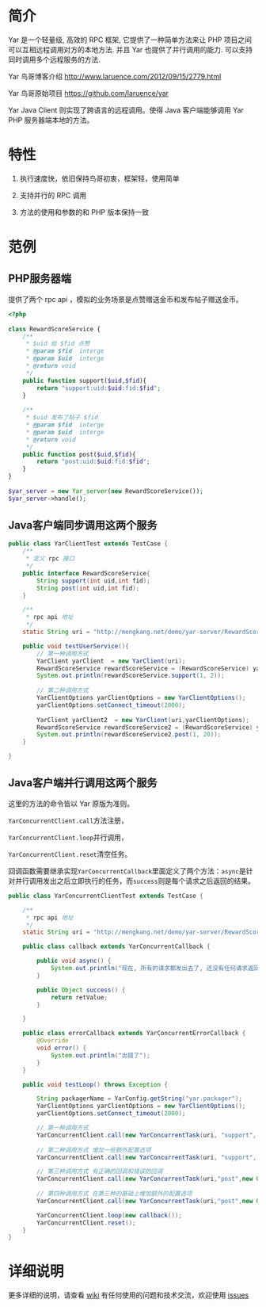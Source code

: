 # 简介
Yar 是一个轻量级, 高效的 RPC 框架, 它提供了一种简单方法来让 PHP 项目之间可以互相远程调用对方的本地方法. 并且 Yar 也提供了并行调用的能力. 可以支持同时调用多个远程服务的方法.

Yar 鸟哥博客介绍 http://www.laruence.com/2012/09/15/2779.html

Yar 鸟哥原始项目 https://github.com/laruence/yar

Yar Java Client 则实现了跨语言的远程调用。使得 Java 客户端能够调用 Yar PHP 服务器端本地的方法。

# 特性

1. 执行速度快，依旧保持鸟哥初衷，框架轻，使用简单

2. 支持并行的 RPC 调用

3. 方法的使用和参数的和 PHP 版本保持一致

# 范例

PHP服务器端
---
提供了两个 rpc api ，模拟的业务场景是点赞赠送金币和发布帖子赠送金币。

```php
<?php
 
class RewardScoreService {
    /**
     * $uid 给 $fid 点赞
     * @param $fid  interge
     * @param $uid  interge
     * @return void
     */
    public function support($uid,$fid){
        return "support:uid:$uid:fid:$fid";
    }
 
    /**
     * $uid 发布了帖子 $fid 
     * @param $fid  interge
     * @param $uid  interge
     * @return void
     */
    public function post($uid,$fid){
        return "post:uid:$uid:fid:$fid";
    }
}
 
$yar_server = new Yar_server(new RewardScoreService());
$yar_server->handle();
```

Java客户端同步调用这两个服务
---
```java
public class YarClientTest extends TestCase {
    /**
     * 定义 rpc 接口
     */
    public interface RewardScoreService{
        String support(int uid,int fid);
        String post(int uid,int fid);
    }

    /**
     * rpc api 地址
     */
    static String uri = "http://mengkang.net/demo/yar-server/RewardScoreService.php";

    public void testUserService(){
        // 第一种调用方式
        YarClient yarClient  = new YarClient(uri);
        RewardScoreService rewardScoreService = (RewardScoreService) yarClient.useService(RewardScoreService.class);
        System.out.println(rewardScoreService.support(1, 2));
        
        // 第二种调用方式
        YarClientOptions yarClientOptions = new YarClientOptions();
        yarClientOptions.setConnect_timeout(2000);
        
        YarClient yarClient2  = new YarClient(uri,yarClientOptions);
        RewardScoreService rewardScoreService2 = (RewardScoreService) yarClient2.useService(RewardScoreService.class);
        System.out.println(rewardScoreService2.post(1, 20));
    }

}
```

Java客户端并行调用这两个服务
---

这里的方法的命令皆以 Yar 原版为准则。

`YarConcurrentClient.call`方法注册，

`YarConcurrentClient.loop`并行调用，

`YarConcurrentClient.reset`清空任务。

回调函数需要继承实现`YarConcurrentCallback`里面定义了两个方法：`async`是针对并行调用发出之后立即执行的任务，而`success`则是每个请求之后返回的结果。
```java
public class YarConcurrentClientTest extends TestCase {

    /**
     * rpc api 地址
     */
    static String uri = "http://mengkang.net/demo/yar-server/RewardScoreService.php";

    public class callback extends YarConcurrentCallback {

        public void async() {
            System.out.println("现在, 所有的请求都发出去了, 还没有任何请求返回");
        }

        public Object success() {
            return retValue;
        }

    }

    public class errorCallback extends YarConcurrentErrorCallback {
        @Override
        void error() {
            System.out.println("出错了");
        }
    }

    public void testLoop() throws Exception {

        String packagerName = YarConfig.getString("yar.packager");
        YarClientOptions yarClientOptions = new YarClientOptions();
        yarClientOptions.setConnect_timeout(2000);

        // 第一种调用方式
        YarConcurrentClient.call(new YarConcurrentTask(uri, "support", new Object[]{1, 2}, packagerName, new callback()));
        
        // 第二种调用方式 增加一些额外配置选项
        YarConcurrentClient.call(new YarConcurrentTask(uri, "support", new Object[]{1, 2}, packagerName, new callback(),yarClientOptions));

        // 第三种调用方式 有正确的回调和错误的回调
        YarConcurrentClient.call(new YarConcurrentTask(uri,"post",new Object[]{1,2},packagerName,new callback(),new errorCallback()));
        
        // 第四种调用方式 在第三种的基础上增加额外的配置选项
        YarConcurrentClient.call(new YarConcurrentTask(uri,"post",new Object[]{1,2},packagerName,new callback(),new errorCallback(),yarClientOptions));

        YarConcurrentClient.loop(new callback());
        YarConcurrentClient.reset();
    }
}
```
# 详细说明
更多详细的说明，请查看 [wiki](https://github.com/zhoumengkang/yar-java-client/wiki)
有任何使用的问题和技术交流，欢迎使用 [issues](https://github.com/zhoumengkang/yar-java-client/issues)
